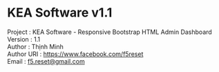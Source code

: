 # KEA Software v1.1
Project     : KEA Software - Responsive Bootstrap HTML Admin Dashboard <br>
Version     : 1.1 <br>
Author      : Thịnh Minh <br>
Author URI  : https://www.facebook.com/f5reset <br>
Email       : f5.reset@gmail.com

